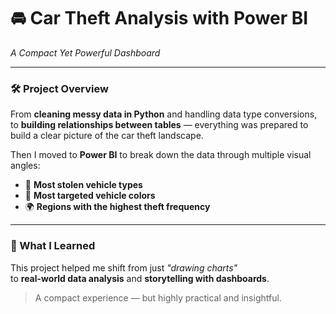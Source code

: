 # 🚘 Car Theft Analysis with Power BI  
*A Compact Yet Powerful Dashboard*

---

### 🛠 Project Overview

From **cleaning messy data in Python** and handling data type conversions,  
to **building relationships between tables** — everything was prepared to build a clear picture of the car theft landscape.

Then I moved to **Power BI** to break down the data through multiple visual angles:

- 🚗 **Most stolen vehicle types**
- 🎨 **Most targeted vehicle colors**
- 🌍 **Regions with the highest theft frequency**

---

### 🎯 What I Learned

This project helped me shift from just *"drawing charts"*  
to **real-world data analysis** and **storytelling with dashboards**.

> A compact experience — but highly practical and insightful.
